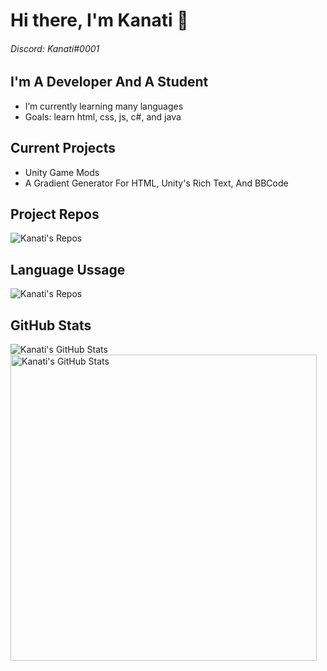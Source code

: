 # Hi there, I'm Kanati 👋 
###### Discord: Kanati#0001
## I'm A Developer And A Student
- I’m currently learning many languages
- Goals: learn html, css, js, c#, and java
## Current Projects
* Unity Game Mods
* A Gradient Generator For HTML, Unity's Rich Text, And BBCode
## Project Repos
<img alt="Kanati's Repos" src="https://github-readme-stats.vercel.app/api/pin/?username=KanatiMC&repo=Unity-Gradient-Maker"/>

## Language Ussage
<img alt="Kanati's Repos" src="https://github-readme-stats.vercel.app/api/top-langs/?username=anuraghazra&layout=compact"/>


## GitHub Stats
  <img align="left" alt="Kanati's GitHub Stats" src="https://github-readme-stats.vercel.app/api?username=KanatiMC&show_icons=true&hide_border=false&count_private=true&title_color=43B581&icon_color=FFE400&bg_color=23283D&text_color=7289DA&border_color=43B581"/>
<img align="left" alt="Kanati's GitHub Stats" width="490px" src="https://activity-graph.herokuapp.com/graph?username=KanatiMC&bg_color=23283D&color=708090&line=7289DA&point=43B581&title_color=43B581&area=true&hide_border=false">
